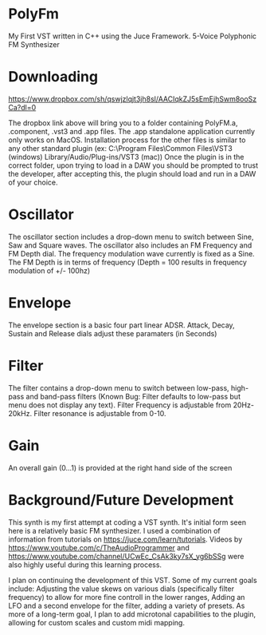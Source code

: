 # PolyFm
My First VST written in C++ using the Juce Framework. 5-Voice Polyphonic FM Synthesizer

# Downloading
https://www.dropbox.com/sh/qswjzlqjt3jh8sl/AACIqkZJ5sEmEjhSwm8ooSzCa?dl=0

The dropbox link above will bring you to a folder containing PolyFM.a, .component, .vst3 and .app files. The .app standalone application currently only works on MacOS. Installation process for the other files is similar to any other standard plugin (ex: C:\Program Files\Common Files\VST3 (windows) Library/Audio/Plug-ins/VST3 (mac))
Once the plugin is in the correct folder, upon trying to load in a DAW you should be prompted to trust the developer, after accepting this, the plugin should load and run in a DAW of your choice.

# Oscillator
The oscillator section includes a drop-down menu to switch between Sine, Saw and Square waves. The oscillator also includes an FM Frequency and FM Depth dial. The frequency modulation wave currently is fixed as a Sine. The FM Depth is in terms of frequency (Depth = 100 results in frequency modulation of +/- 100hz)

# Envelope
The envelope section is a basic four part linear ADSR. Attack, Decay, Sustain and Release dials adjust these paramaters (in Seconds)

# Filter
The filter contains a drop-down menu to switch between low-pass, high-pass and band-pass filters (Known Bug: Filter defaults to low-pass but menu does not display any text). Filter Frequency is adjustable from 20Hz-20kHz. Filter resonance is adjustable from 0-10. 

# Gain
An overall gain (0...1) is provided at the right hand side of the screen

# Background/Future Development
This synth is my first attempt at coding a VST synth. It's initial form seen here is a relatively basic FM synthesizer. I used a combination of information from tutorials on https://juce.com/learn/tutorials. Videos by https://www.youtube.com/c/TheAudioProgrammer and https://www.youtube.com/channel/UCwEc_CsAk3ky7sX_yg6bSSg were also highly useful during this learning process. 

I plan on continuing the development of this VST. Some of my current goals include: Adjusting the value skews on various dials (specifically filter frequency) to allow for more fine controll in the lower ranges, Adding an LFO and a second envelope for the filter, adding a variety of presets. As more of a long-term goal, I plan to add microtonal capabilities to the plugin, allowing for custom scales and custom midi mapping. 
